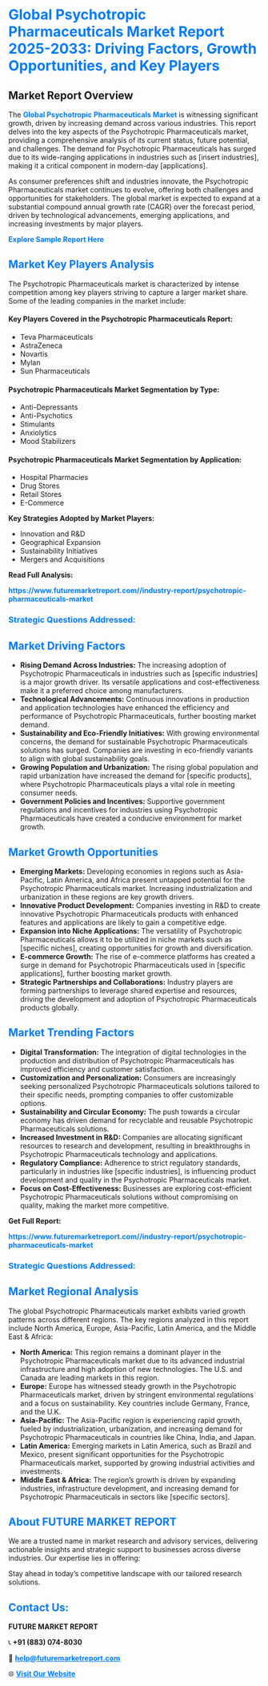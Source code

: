 <h1 style="color: #007BFF;">Global Psychotropic Pharmaceuticals Market Report 2025-2033: Driving Factors, Growth Opportunities, and Key Players</h1>

<section id="overview">
<h2>Market Report Overview</h2>
<p>The <a href="https://www.futuremarketreport.com//industry-report/psychotropic-pharmaceuticals-market" style="color: #007BFF; text-decoration: none;"><strong>Global Psychotropic Pharmaceuticals Market</strong></a> is witnessing significant growth, driven by increasing demand across various industries. This report delves into the key aspects of the Psychotropic Pharmaceuticals market, providing a comprehensive analysis of its current status, future potential, and challenges. The demand for Psychotropic Pharmaceuticals has surged due to its wide-ranging applications in industries such as [insert industries], making it a critical component in modern-day [applications].</p>
<p>As consumer preferences shift and industries innovate, the Psychotropic Pharmaceuticals market continues to evolve, offering both challenges and opportunities for stakeholders. The global market is expected to expand at a substantial compound annual growth rate (CAGR) over the forecast period, driven by technological advancements, emerging applications, and increasing investments by major players.</p>
</section>

<section id="overview">
<p><a href="https://www.futuremarketreport.com//request-sample/reportId=77254" style="color: #007BFF; text-decoration: none;"><strong>Explore Sample Report Here</strong></a></p>
</section>

<section id="key-players">
<h2 style="color: #007BFF;">Market Key Players Analysis</h2>
<p>The Psychotropic Pharmaceuticals market is characterized by intense competition among key players striving to capture a larger market share. Some of the leading companies in the market include:</p>
<h4>Key Players Covered in the Psychotropic Pharmaceuticals Report:</h4>
<ul><li>Teva Pharmaceuticals</li><li>AstraZeneca</li><li>Novartis</li><li>Mylan</li><li>Sun Pharmaceuticals</li></ul>
<h4>Psychotropic Pharmaceuticals Market Segmentation by Type:</h4>
<ul><li>Anti-Depressants</li><li>Anti-Psychotics</li><li>Stimulants</li><li>Anxiolytics</li><li>Mood Stabilizers</li></ul>

<h4>Psychotropic Pharmaceuticals Market Segmentation by Application:</h4>
<ul><li>Hospital Pharmacies</li><li>Drug Stores</li><li>Retail Stores</li><li>E-Commerce</li></ul>
<p><strong>Key Strategies Adopted by Market Players:</strong></p>
<ul>
<li>Innovation and R&D</li>
<li>Geographical Expansion</li>
<li>Sustainability Initiatives</li>
<li>Mergers and Acquisitions</li>
</ul>
</section>

<section>
<p><strong>Read Full Analysis: </strong></p><a href="https://www.futuremarketreport.com//industry-report/psychotropic-pharmaceuticals-market" style="color: #007BFF; text-decoration: none;"><strong>https://www.futuremarketreport.com//industry-report/psychotropic-pharmaceuticals-market</strong></a>
<h3 style="color: #007BFF;">Strategic Questions Addressed:</h3>
</section>

<section id="driving-factors">
<h2 style="color: #007BFF;">Market Driving Factors</h2>
<ul>
<li><strong>Rising Demand Across Industries:</strong> The increasing adoption of Psychotropic Pharmaceuticals in industries such as [specific industries] is a major growth driver. Its versatile applications and cost-effectiveness make it a preferred choice among manufacturers.</li>
<li><strong>Technological Advancements:</strong> Continuous innovations in production and application technologies have enhanced the efficiency and performance of Psychotropic Pharmaceuticals, further boosting market demand.</li>
<li><strong>Sustainability and Eco-Friendly Initiatives:</strong> With growing environmental concerns, the demand for sustainable Psychotropic Pharmaceuticals solutions has surged. Companies are investing in eco-friendly variants to align with global sustainability goals.</li>
<li><strong>Growing Population and Urbanization:</strong> The rising global population and rapid urbanization have increased the demand for [specific products], where Psychotropic Pharmaceuticals plays a vital role in meeting consumer needs.</li>
<li><strong>Government Policies and Incentives:</strong> Supportive government regulations and incentives for industries using Psychotropic Pharmaceuticals have created a conducive environment for market growth.</li>
</ul>
</section>

<section id="growth-opportunities">
<h2 style="color: #007BFF;">Market Growth Opportunities</h2>
<ul>
<li><strong>Emerging Markets:</strong> Developing economies in regions such as Asia-Pacific, Latin America, and Africa present untapped potential for the Psychotropic Pharmaceuticals market. Increasing industrialization and urbanization in these regions are key growth drivers.</li>
<li><strong>Innovative Product Development:</strong> Companies investing in R&D to create innovative Psychotropic Pharmaceuticals products with enhanced features and applications are likely to gain a competitive edge.</li>
<li><strong>Expansion into Niche Applications:</strong> The versatility of Psychotropic Pharmaceuticals allows it to be utilized in niche markets such as [specific niches], creating opportunities for growth and diversification.</li>
<li><strong>E-commerce Growth:</strong> The rise of e-commerce platforms has created a surge in demand for Psychotropic Pharmaceuticals used in [specific applications], further boosting market growth.</li>
<li><strong>Strategic Partnerships and Collaborations:</strong> Industry players are forming partnerships to leverage shared expertise and resources, driving the development and adoption of Psychotropic Pharmaceuticals products globally.</li>
</ul>
</section>

<section id="trending-factors">
<h2 style="color: #007BFF;">Market Trending Factors</h2>
<ul>
<li><strong>Digital Transformation:</strong> The integration of digital technologies in the production and distribution of Psychotropic Pharmaceuticals has improved efficiency and customer satisfaction.</li>
<li><strong>Customization and Personalization:</strong> Consumers are increasingly seeking personalized Psychotropic Pharmaceuticals solutions tailored to their specific needs, prompting companies to offer customizable options.</li>
<li><strong>Sustainability and Circular Economy:</strong> The push towards a circular economy has driven demand for recyclable and reusable Psychotropic Pharmaceuticals solutions.</li>
<li><strong>Increased Investment in R&D:</strong> Companies are allocating significant resources to research and development, resulting in breakthroughs in Psychotropic Pharmaceuticals technology and applications.</li>
<li><strong>Regulatory Compliance:</strong> Adherence to strict regulatory standards, particularly in industries like [specific industries], is influencing product development and quality in the Psychotropic Pharmaceuticals market.</li>
<li><strong>Focus on Cost-Effectiveness:</strong> Businesses are exploring cost-efficient Psychotropic Pharmaceuticals solutions without compromising on quality, making the market more competitive.</li>
</ul>
</section>

<section>
<p><strong>Get Full Report: </strong></p><a href="https://www.futuremarketreport.com//industry-report/psychotropic-pharmaceuticals-market" style="color: #007BFF; text-decoration: none;"><strong>https://www.futuremarketreport.com//industry-report/psychotropic-pharmaceuticals-market</strong></a>
<h3 style="color: #007BFF;">Strategic Questions Addressed:</h3>
</section>


<section id="regional-analysis">
<h2 style="color: #007BFF;">Market Regional Analysis</h2>
<p>The global Psychotropic Pharmaceuticals market exhibits varied growth patterns across different regions. The key regions analyzed in this report include North America, Europe, Asia-Pacific, Latin America, and the Middle East & Africa:</p>
<ul>
<li><strong>North America:</strong> This region remains a dominant player in the Psychotropic Pharmaceuticals market due to its advanced industrial infrastructure and high adoption of new technologies. The U.S. and Canada are leading markets in this region.</li>
<li><strong>Europe:</strong> Europe has witnessed steady growth in the Psychotropic Pharmaceuticals market, driven by stringent environmental regulations and a focus on sustainability. Key countries include Germany, France, and the U.K.</li>
<li><strong>Asia-Pacific:</strong> The Asia-Pacific region is experiencing rapid growth, fueled by industrialization, urbanization, and increasing demand for Psychotropic Pharmaceuticals in countries like China, India, and Japan.</li>
<li><strong>Latin America:</strong> Emerging markets in Latin America, such as Brazil and Mexico, present significant opportunities for the Psychotropic Pharmaceuticals market, supported by growing industrial activities and investments.</li>
<li><strong>Middle East & Africa:</strong> The region’s growth is driven by expanding industries, infrastructure development, and increasing demand for Psychotropic Pharmaceuticals in sectors like [specific sectors].</li>
</ul>
</section>

<footer>
<h2 style="color: #007BFF;">About FUTURE MARKET REPORT</h2>
<p>We are a trusted name in market research and advisory services, delivering actionable insights and strategic support to businesses across diverse industries. Our expertise lies in offering:</p>

<p>Stay ahead in today’s competitive landscape with our tailored research solutions.</p>

<h2 style="color: #007BFF;">Contact Us:</h2>
<p><strong>FUTURE MARKET REPORT</strong></p>
<p>📞 <strong>+91 (883) 074-8030</strong></p>
<p>📧 <strong><a href="mailto:help@futuremarketreport.com" style="color: #007BFF;">help@futuremarketreport.com</a></strong></p>
<p>🌐 <strong><a href="https://www.futuremarketreport.com/" style="color: #007BFF;">Visit Our Website</a></strong></p>
</footer>